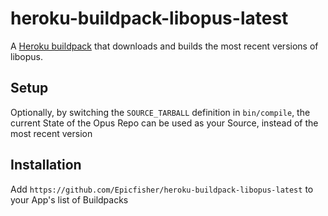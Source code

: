 # heroku-buildpack-libopus-latest

A [Heroku buildpack](http://devcenter.heroku.com/articles/buildpack) that downloads and builds the most recent versions of libopus.

## Setup
Optionally, by switching the `SOURCE_TARBALL` definition in `bin/compile`, the current State of the Opus Repo can be used as your Source, instead of the most recent version

## Installation
Add ```https://github.com/Epicfisher/heroku-buildpack-libopus-latest``` to your App's list of Buildpacks
